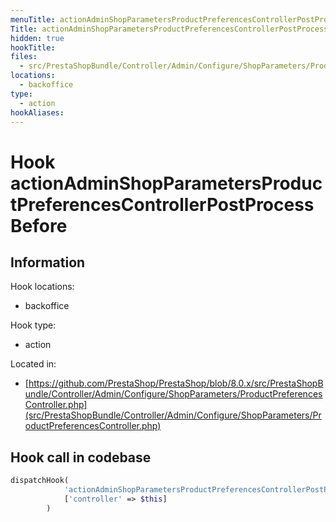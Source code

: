 ```yaml
---
menuTitle: actionAdminShopParametersProductPreferencesControllerPostProcess<HookName>Before
Title: actionAdminShopParametersProductPreferencesControllerPostProcess<HookName>Before
hidden: true
hookTitle: 
files:
  - src/PrestaShopBundle/Controller/Admin/Configure/ShopParameters/ProductPreferencesController.php
locations:
  - backoffice
type:
  - action
hookAliases:
---
```


# Hook actionAdminShopParametersProductPreferencesControllerPostProcess<HookName>Before

## Information

Hook locations: 
  - backoffice

Hook type: 
  - action

Located in: 
  - [https://github.com/PrestaShop/PrestaShop/blob/8.0.x/src/PrestaShopBundle/Controller/Admin/Configure/ShopParameters/ProductPreferencesController.php](src/PrestaShopBundle/Controller/Admin/Configure/ShopParameters/ProductPreferencesController.php)

## Hook call in codebase

```php
dispatchHook(
            'actionAdminShopParametersProductPreferencesControllerPostProcess' . $hookName . 'Before',
            ['controller' => $this]
        )
```